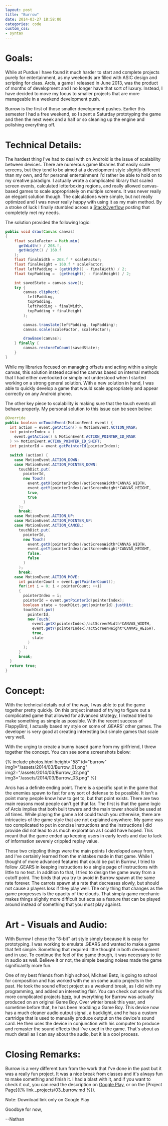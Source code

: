 ```yaml
---
layout: post
title: "Burrow"
date: 2014-03-27 18:58:00
categories: code
custom_css:
- syntax
---
```

# Goals:

While at Purdue I have found it much harder to start and complete projects purely for entertainment, as my weekends are filled with ASIC design and scripting for class.  Arcis, a game I released in June 2013, was the product of months of development and I no longer have that sort of luxury.  Instead, I have decided to move my focus to smaller projects that are more manageable in a weekend development push.

Burrow is the first of those smaller development pushes.  Earlier this semester I had a free weekend, so I spent a Saturday prototyping the game and then the next week and a half or so cleaning up the engine and polishing everything off.

# Technical Details:

The hardest thing I've had to deal with on Android is the issue of scalability between devices.  There are numerous game libraries that easily scale screens, but they tend to be aimed at a development style slightly different than my own, and for personal entertainment I'd rather be able to hold on to my creative paradigm.  I actually wrote a complicated library that scaled screen events, calculated letterboxing regions, and really allowed canvas-based games to scale appropriately on multiple screens. It was never really an elegant solution though.  The calculations were simple, but not really optimized and I was never really happy with using it as my main method. By a stroke of luck I finally stumbled across a [StackOverflow](http://stackoverflow.com/questions/10707519/scaling-a-fixed-surfaceview-to-fill-vertically-and-maintain-aspect-ratio) posting that completely met my needs.

The solution provided the following logic:

```java
public void draw(Canvas canvas)
{
    float scaleFactor = Math.min(
      getWidth() / 208.f,
      getHeight() / 160.f
    );
    float finalWidth = 208.f * scaleFactor;
    float finalHeight = 160.f * scaleFactor;
    float leftPadding = (getWidth() - finalWidth) / 2;
    float topPadding =  (getHeight() - finalHeight) / 2;

    int savedState = canvas.save();
    try {
        canvas.clipRect(
          leftPadding,
          topPadding,
          leftPadding + finalWidth,
          topPadding + finalHeight
        );

        canvas.translate(leftPadding, topPadding);
        canvas.scale(scaleFactor, scaleFactor);

        drawBase(canvas);
    } finally {
        canvas.restoreToCount(savedState);
    }
}
```

While my libraries focused on managing offsets and acting within a single canvas, this solution instead scaled the canvas based on internal methods that I had either overlooked or simply not understood when I started working on a strong general solution.  With a new solution in hand, I was able to quickly develop a game that would scale appropriately and appear correctly on any Android phone.

The other key piece to scalability is making sure that the touch events all behave properly.  My personal solution to this issue can be seen below:

```java
@Override
public boolean onTouchEvent(MotionEvent event) {
  int action = event.getAction() & MotionEvent.ACTION_MASK;
  int pointerIndex = (
    event.getAction() & MotionEvent.ACTION_POINTER_ID_MASK
  ) >> MotionEvent.ACTION_POINTER_ID_SHIFT;
  int pointerId = event.getPointerId(pointerIndex);

  switch (action) {
    case MotionEvent.ACTION_DOWN:
    case MotionEvent.ACTION_POINTER_DOWN:
      touchDict.put(
        pointerId,
        new Touch(
          event.getX(pointerIndex)/actScreenWidth*CANVAS_WIDTH,
          event.getY(pointerIndex)/actScreenHeight*CANVAS_HEIGHT,
          true,
          true
        )
      );
      break;
    case MotionEvent.ACTION_UP:
    case MotionEvent.ACTION_POINTER_UP:
    case MotionEvent.ACTION_CANCEL:
      touchDict.put(
        pointerId,
        new Touch(
          event.getX(pointerIndex)/actScreenWidth*CANVAS_WIDTH,
          event.getY(pointerIndex)/actScreenHeight*CANVAS_HEIGHT,
          false,
          false
        )
      );
      break;
    case MotionEvent.ACTION_MOVE:
      int pointerCount = event.getPointerCount();
      for(int i = 0; i < pointerCount; ++i)
      {
        pointerIndex = i;
        pointerId = event.getPointerId(pointerIndex);
        boolean state = touchDict.get(pointerId).justHit;
        touchDict.put(
          pointerId,
          new Touch(
            event.getX(pointerIndex)/actScreenWidth*CANVAS_WIDTH,
            event.getY(pointerIndex)/actScreenHeight*CANVAS_HEIGHT,
            true,
            state
          )
        );
      }
      break;
  }
  return true;
}
```

# Concept:

With the technical details out of the way, I was able to put the game together pretty quickly.  On this project instead of trying to figure out a complicated game that allowed for advanced strategy, I instead tried to make something as simple as possible.  With the recent success of FlappyBird, I actually based my style on some of .GEARS' other games.  The developer is very good at creating interesting but simple games that scale very well.

With the urging to create a bunny based game from my girlfriend, I threw together the concept.  You can see some screenshots below:

{% include photos.html
  height="58" id="burrow"
  img1="/assets/2014/03/Burrow_01.png"
  img2="/assets/2014/03/Burrow_02.png"
  img3="/assets/2014/03/Burrow_03.png"
%}

Arcis has a definite ending point.  There is a specific spot in the game that the enemies spawn to fast for any sort of defense to be possible.  It isn't a point many people know how to get to, but that point exists.  There are two main reasons most people can't get that far.  The first is that the game logic of Arcis implies that both built towers and the main tower should be used at all times.  While playing the game a lot could teach you otherwise, there are intricacies of the game style that are not explained anywhere.  My game was too complicated to put in concise instructions and the instructions I did provide did not lead to as much exploration as I could have hoped.  This meant that the game ended up keeping users in early levels and due to lack of information severely crippled replay value.

Those two crippling things were the main points I developed away from, and I've certainly learned from the mistakes made in that game.  While I thought of more advanced features that could be put in Burrow, I tried to follow .GEARS in keeping instructions to a single page of instructions with little to no text. In addition to that, I tried to design the game away from a cutoff point.  The birds that you try to avoid in Burrow spawn at the same rate forever.  The carrots spawn at a rate that decreases slowly, but should not cause a players loss if they play well.  The only thing that changes as the game progresses is the opacity of the clouds.  That simply game mechanic makes things slightly more difficult but acts as a feature that can be played around instead of something that you must play against.

# Art - Visuals and Audio:

With Burrow I chose the "8-bit" art style simply because it is easy for prototyping.  I was working to emulate .GEARS and wanted to make a game that felt simple.  Something that required little thought in both development and in use.  To continue the feel of the game though, it was necessary to tie in audio as well.  Believe it or not, the simple beeping noises made the game significantly more fun.

One of my best friends from high school, Michael Betz, is going to school for composition and has worked with me on some audio projects in the past.  He took the sound effect project as a weekend break, as I did with my programming, and added an interesting flair.  You can check out some of his more complicated projects [here](http://michaelbetzmusic.com/compositions/), but everything for Burrow was actually produced on an original Game Boy.  Over winter break this year, and sometime before that, he has been modding a Game Boy.  This device now has a much cleaner audio output signal, a backlight, and he has a custom cartridge that is used to manually produce output on the device's sound card.  He then uses the device in conjunction with his computer to produce and remaster the sound effects that I've used in the game.  That's about as much detail as I can say about the audio, but it is a cool process.

# Closing Remarks:

Burrow is a very different turn from the work that I've done in the past but it was a really fun project.  It was a nice break from classes and it's always fun to make something and finish it.  I had a blast with it, and if you want to check it out, you can read the  description on [Google Play](https://play.google.com/store/apps/details?id=com.petronicarts.burrow), or on the [Project Page]({% link _projects/03_burrow.md %}).

Note: Download link only on Google Play

Goodbye for now,

--Nathan
